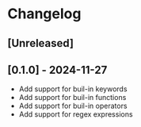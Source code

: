# Changelog

## [Unreleased]

## [0.1.0] - 2024-11-27

* Add support for buil-in keywords
* Add support for buil-in functions
* Add support for buil-in operators
* Add support for regex expressions
